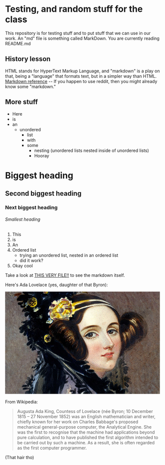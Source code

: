 # Testing, and random stuff for the class
This repository is for testing stuff and to put stuff that we can use in our work. An "md" file is something called MarkDown.
You are currently reading README.md

## History lesson
HTML stands for HyperText Markup Language, and "markdown" is a play on that, being a "language" that formats text, but in a simpler way than HTML.
[Markdown reference](https://docs.github.com/en/get-started/writing-on-github/getting-started-with-writing-and-formatting-on-github/basic-writing-and-formatting-syntax) -- If you happen to use reddit, then you might already know some "markdown." 

## More stuff

- Here
- is
- an
  - unordered
    - list
    - with
    - some
      - nesting (unordered lists nested inside of unordered lists)
      - Hooray
    
# Biggest heading
## Second biggest heading
### Next biggest heading
###### Smallest heading

1. This
2. is
3. An
4. Ordered list
   - trying an unordered list, nested in an ordered list
   - did it work?
5. Okay cool

Take a look at [THIS VERY FILE!!](https://raw.githubusercontent.com/BJC-HCIS-2022/test/main/README.md) to see the markdown itself. 

Here's Ada Lovelace (yes, daughter of that Byron):

![Ada Lovelace](https://github.com/BJC-HCIS-2022/test/blob/main/ava-lovelace.png)

From Wikipedia:
>Augusta Ada King, Countess of Lovelace (née Byron; 10 December 1815 – 27 November 1852) was an English mathematician and writer, chiefly known for her work on Charles Babbage's proposed mechanical general-purpose computer, the Analytical Engine. She was the first to recognise that the machine had applications beyond pure calculation, and to have published the first algorithm intended to be carried out by such a machine. As a result, she is often regarded as the first computer programmer.

(That hair tho)
